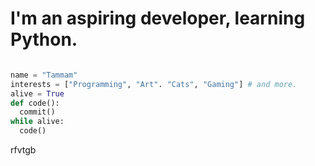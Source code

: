 # I'm an aspiring developer, learning Python.

```python

name = "Tammam"
interests = ["Programming", "Art". "Cats", "Gaming"] # and more.
alive = True
def code():
  commit()
while alive:
  code()
```
rfvtgb

